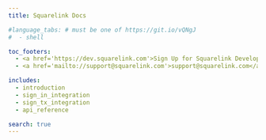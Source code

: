 ```yaml
---
title: Squarelink Docs

#language_tabs: # must be one of https://git.io/vQNgJ
#  - shell

toc_footers:
  - <a href='https://dev.squarelink.com'>Sign Up for Squarelink Developer</a>
  - <a href='mailto://support@squarelink.com'>support@squarelink.com</a>

includes:
  - introduction
  - sign_in_integration
  - sign_tx_integration
  - api_reference

search: true
---
```

